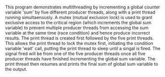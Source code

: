 This program demonstrates multithreading by incrementing a global counter variable 'sum' by five different producer threads, along with a print thread running simultaenously. A mutex (mutual exclusion lock) is used to grant exclusive access to the critical region (which increments the global sum variable) to prevent multiple producer threads from accessing the sum variable at the same time (race condition) and hence produce incorrect results. The print thread is created first followed by the five print threads. This allows the print thread to lock the mutex first, initiating the condition variable 'wait' call, putting the print thread to sleep until a singal is fired. The signal fired will be from one of the five producer threads once all five producer threads have finished incrementing the global sum variable. The print thread then resumes and prints the final sum of global sum variable to the output.
